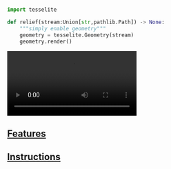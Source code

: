 #

````python fct_label="python"
import tesselite

def relief(stream:Union[str,pathlib.Path]) -> None:
    """simply enable geometry"""
    geometry = tesselite.Geometry(stream)
    geometry.render()
````


![type:video](static/images/relief/@relief-hd-2.mp4)




## [Features](relief-features.md)



## [Instructions](relief-instructions.md)
